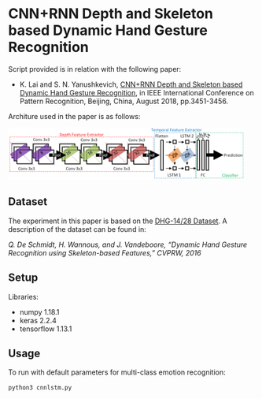 # CNN+RNN Depth and Skeleton based Dynamic Hand Gesture Recognition

Script provided is in relation with the following paper:

- K. Lai and S. N. Yanushkevich, [CNN+RNN Depth and Skeleton based Dynamic Hand Gesture Recognition](https://ieeexplore.ieee.org/document/8545718), in IEEE International Conference on Pattern Recognition, Beijing, China, August 2018, pp.3451-3456.

Architure used in the paper is as follows:

<img src="fig/structureCNNLSTM.png" width="480"/>

## Dataset
The experiment in this paper is based on the [DHG-14/28 Dataset](http://www-rech.telecom-lille.fr/DHGdataset/). A description of the dataset can be found in:

*Q. De Schmidt, H. Wannous, and J. Vandeboore, “Dynamic Hand Gesture Recognition using Skeleton-based Features,” CVPRW, 2016*

## Setup
Libraries:
- numpy 1.18.1
- keras 2.2.4
- tensorflow 1.13.1

## Usage
To run with default parameters for multi-class emotion recognition:
```
python3 cnnlstm.py
```
